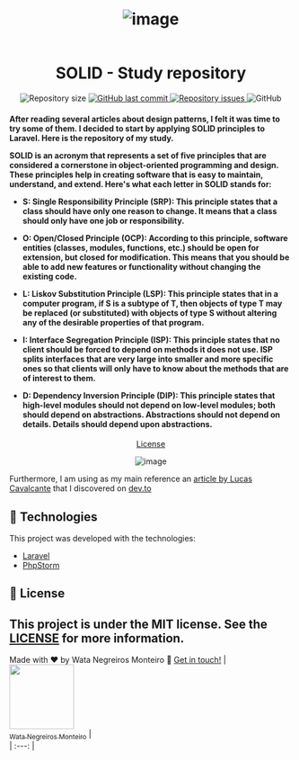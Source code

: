 <h1 align="center">
    
![image](https://github.com/WataNegreirosMonteiro/laravel-solid/assets/90472705/6352067f-d712-4beb-b927-dcb7eb76cd9e)

<br>
SOLID - Study repository
</h1>

<p align="center">

  <img alt="Repository size" src="https://img.shields.io/github/repo-size/WataNegreirosMonteiro/laravel-solid.svg">
  <a href="https://github.com/WataNegreirosMonteiro">
    <img alt="GitHub last commit" src="https://img.shields.io/github/last-commit/WataNegreirosMonteiro/laravel-solid.svg">
  </a>

  <a href="https://github.com/lukemorales/bancointer/issues">
    <img alt="Repository issues" src="https://img.shields.io/github/issues/WataNegreirosMonteiro/laravel-solid.svg">
  </a>

  <img alt="GitHub" src="https://img.shields.io/github/license/WataNegreirosMonteiro/laravel-solid.svg">
</p>

<h4>
    After reading several articles about design patterns, I felt it was time to try some of them. I decided to start by applying SOLID principles to Laravel. Here is the repository of my study.
    
SOLID is an acronym that represents a set of five principles that are considered a cornerstone in object-oriented programming and design. These principles help in creating software that is easy to maintain, understand, and extend. Here's what each letter in SOLID stands for:

- **S: Single Responsibility Principle (SRP)**: This principle states that a class should have only one reason to change. It means that a class should only have one job or responsibility.

- **O: Open/Closed Principle (OCP)**: According to this principle, software entities (classes, modules, functions, etc.) should be open for extension, but closed for modification. This means that you should be able to add new features or functionality without changing the existing code.

- **L: Liskov Substitution Principle (LSP)**: This principle states that in a computer program, if S is a subtype of T, then objects of type T may be replaced (or substituted) with objects of type S without altering any of the desirable properties of that program.

- **I: Interface Segregation Principle (ISP)**: This principle states that no client should be forced to depend on methods it does not use. ISP splits interfaces that are very large into smaller and more specific ones so that clients will only have to know about the methods that are of interest to them.

- **D: Dependency Inversion Principle (DIP)**: This principle states that high-level modules should not depend on low-level modules; both should depend on abstractions. Abstractions should not depend on details. Details should depend upon abstractions.
</h4>

<p align="center">
  <a href="#memo-license">License</a>
</p>

<div align="center">
    
![image](https://github.com/WataNegreirosMonteiro/laravel-solid/assets/90472705/b6e4b108-cde4-4905-9393-0b60f16aeb53)

</div>

Furthermore, I am using as my main reference an [article by Lucas Cavalcante](https://dev.to/lucascavalcante/principios-solid-o-que-sao-e-como-aplica-los-no-php-laravel-parte-01-responsabilidade-unica-3mjj) that I discovered on [dev.to](https://dev.to/)

## :rocket: Technologies

This project was developed with the technologies:

- [Laravel](https://laravel.com/)
- [PhpStorm](https://www.jetbrains.com/phpstorm/promo/?source=google&medium=cpc&campaign=AMER_en_BR_PhpStorm_Branded&term=phpstorm&content=540304889981&gad=1&gclid=CjwKCAiAjfyqBhAsEiwA-UdzJFM5CDwBPAuoc9godeizCFTQSUHczNQ9v7cUZVB9PWffZz4OUr5TZxoCySwQAvD_BwE)

## :memo: License

This project is under the MIT license. See the [LICENSE](https://github.com/WataNegreirosMonteiro/laravel-solid/blob/main/LICENSE) for more information.
---

Made with ♥ by Wata Negreiros Monteiro :wave: [Get in touch!](https://www.linkedin.com/in/wata-negreiros-monteiro-2a94ab1a7/)
| [<img src="https://avatars.githubusercontent.com/u/90472705?v=4" width=115><br><sub>Wata Negreiros Monteiro</sub>](https://github.com/WataNegreirosMonteiro) |  
| :---: | 
